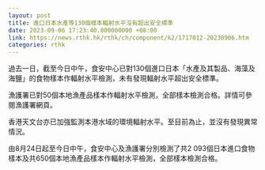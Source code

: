 ```yaml
---
layout: post
title: 進口日本水產等130個樣本輻射水平沒有超出安全標準
date: 2023-09-06 17:23:40.000000000 +08:00
link: https://news.rthk.hk/rthk/ch/component/k2/1717012-20230906.htm
categories: rthk
---
```


過去一日，截至今日中午，食安中心已對130個進口日本「水產及其製品、海藻及海鹽」的食物樣本作輻射水平檢測，未有發現輻射水平超出安全標準。

漁護署已對50個本地漁產品樣本作輻射水平檢測，全部樣本檢測合格。詳情可參閱漁護署網頁。

香港天文台亦已加強監測本港水域的環境輻射水平。至目前為止，並沒有發現異常情況。

由8月24日起至今日中午，食安中心及漁護署分別檢測了共2 093個日本進口食物樣本及共650個本地漁產品樣本作輻射水平檢測，全部樣本檢測合格。

